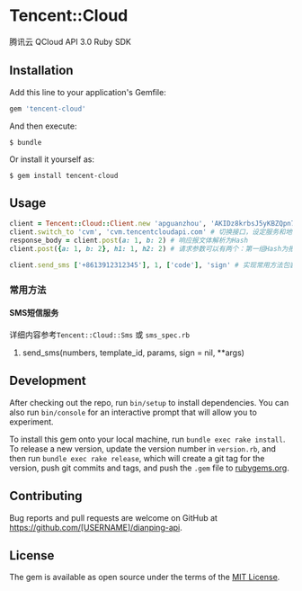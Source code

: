 # Tencent::Cloud

腾讯云 QCloud API 3.0 Ruby SDK

## Installation

Add this line to your application's Gemfile:

```ruby
gem 'tencent-cloud'
```

And then execute:

    $ bundle

Or install it yourself as:

    $ gem install tencent-cloud

## Usage

```ruby
client = Tencent::Cloud::Client.new 'apguanzhou', 'AKIDz8krbsJ5yKBZQpn74WFkmLPx3*******', 'Gu5t9xGARNpq86cd98joQYCN3*******', SmsSdkAppid: 1234567890
client.switch_to 'cvm', 'cvm.tencentcloudapi.com' # 切换接口，设定服务和地址
response_body = client.post(a: 1, b: 2) # 响应报文体解析为Hash
client.post({a: 1, b: 2}, h1: 1, h2: 2) # 请求参数可以有两个：第一组Hash为报文体，第二组为头部

client.send_sms ['+8613912312345'], 1, ['code'], 'sign' # 实现常用方法包装

```

### 常用方法

#### SMS短信服务
详细内容参考`Tencent::Cloud::Sms` 或 `sms_spec.rb`
1. send_sms(numbers, template_id, params, sign = nil, **args)

## Development

After checking out the repo, run `bin/setup` to install dependencies. You can also run `bin/console` for an interactive prompt that will allow you to experiment.

To install this gem onto your local machine, run `bundle exec rake install`. To release a new version, update the version number in `version.rb`, and then run `bundle exec rake release`, which will create a git tag for the version, push git commits and tags, and push the `.gem` file to [rubygems.org](https://rubygems.org).

## Contributing

Bug reports and pull requests are welcome on GitHub at https://github.com/[USERNAME]/dianping-api.

## License

The gem is available as open source under the terms of the [MIT License](https://opensource.org/licenses/MIT).
